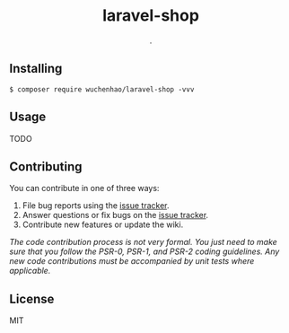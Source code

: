 <h1 align="center"> laravel-shop </h1>

<p align="center"> .</p>


## Installing

```shell
$ composer require wuchenhao/laravel-shop -vvv
```

## Usage

TODO

## Contributing

You can contribute in one of three ways:

1. File bug reports using the [issue tracker](https://github.com/wuchenhao/laravel-shop/issues).
2. Answer questions or fix bugs on the [issue tracker](https://github.com/wuchenhao/laravel-shop/issues).
3. Contribute new features or update the wiki.

_The code contribution process is not very formal. You just need to make sure that you follow the PSR-0, PSR-1, and PSR-2 coding guidelines. Any new code contributions must be accompanied by unit tests where applicable._

## License

MIT
